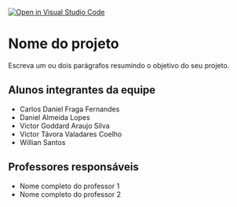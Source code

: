 [![Open in Visual Studio Code](https://classroom.github.com/assets/open-in-vscode-718a45dd9cf7e7f842a935f5ebbe5719a5e09af4491e668f4dbf3b35d5cca122.svg)](https://classroom.github.com/online_ide?assignment_repo_id=11992244&assignment_repo_type=AssignmentRepo)
# Nome do projeto
Escreva um ou dois parágrafos resumindo o objetivo do seu projeto.

## Alunos integrantes da equipe

* Carlos Daniel Fraga Fernandes
* Daniel Almeida Lopes
* Victor Goddard Araujo Silva
* Victor Távora Valadares Coelho
* Willian Santos

## Professores responsáveis

* Nome completo do professor 1
* Nome completo do professor 2

